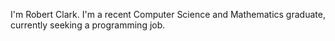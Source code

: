 I'm Robert Clark. I'm a recent Computer Science and Mathematics graduate, currently seeking a programming job.
